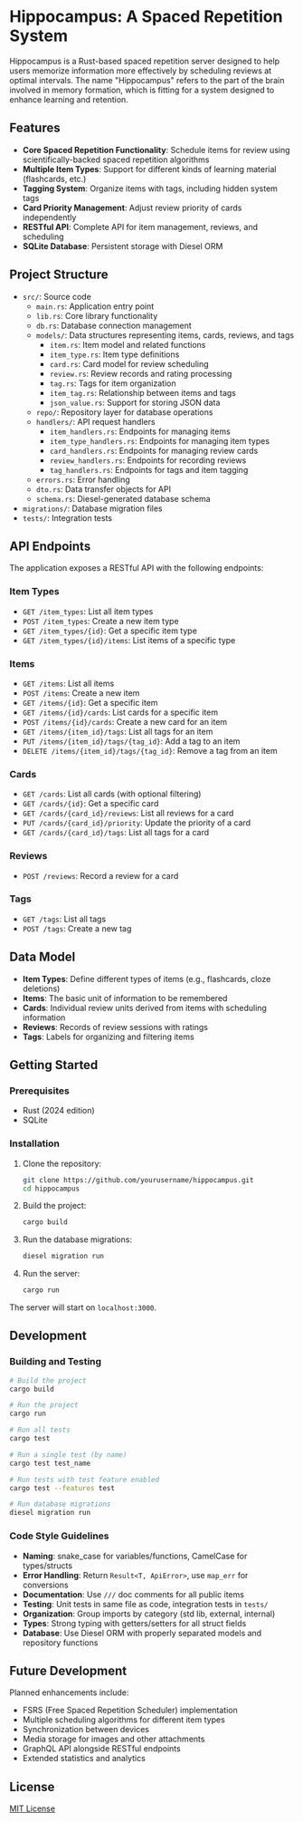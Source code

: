 # Hippocampus: A Spaced Repetition System

Hippocampus is a Rust-based spaced repetition server designed to help users memorize information more effectively by scheduling reviews at optimal intervals. The name "Hippocampus" refers to the part of the brain involved in memory formation, which is fitting for a system designed to enhance learning and retention.

## Features

- **Core Spaced Repetition Functionality**: Schedule items for review using scientifically-backed spaced repetition algorithms
- **Multiple Item Types**: Support for different kinds of learning material (flashcards, etc.)
- **Tagging System**: Organize items with tags, including hidden system tags
- **Card Priority Management**: Adjust review priority of cards independently
- **RESTful API**: Complete API for item management, reviews, and scheduling
- **SQLite Database**: Persistent storage with Diesel ORM

## Project Structure

- `src/`: Source code
  - `main.rs`: Application entry point
  - `lib.rs`: Core library functionality
  - `db.rs`: Database connection management
  - `models/`: Data structures representing items, cards, reviews, and tags
    - `item.rs`: Item model and related functions
    - `item_type.rs`: Item type definitions
    - `card.rs`: Card model for review scheduling
    - `review.rs`: Review records and rating processing
    - `tag.rs`: Tags for item organization
    - `item_tag.rs`: Relationship between items and tags
    - `json_value.rs`: Support for storing JSON data
  - `repo/`: Repository layer for database operations
  - `handlers/`: API request handlers
    - `item_handlers.rs`: Endpoints for managing items
    - `item_type_handlers.rs`: Endpoints for managing item types
    - `card_handlers.rs`: Endpoints for managing review cards
    - `review_handlers.rs`: Endpoints for recording reviews
    - `tag_handlers.rs`: Endpoints for tags and item tagging
  - `errors.rs`: Error handling
  - `dto.rs`: Data transfer objects for API
  - `schema.rs`: Diesel-generated database schema
- `migrations/`: Database migration files
- `tests/`: Integration tests

## API Endpoints

The application exposes a RESTful API with the following endpoints:

### Item Types
- `GET /item_types`: List all item types
- `POST /item_types`: Create a new item type
- `GET /item_types/{id}`: Get a specific item type
- `GET /item_types/{id}/items`: List items of a specific type

### Items
- `GET /items`: List all items
- `POST /items`: Create a new item
- `GET /items/{id}`: Get a specific item
- `GET /items/{id}/cards`: List cards for a specific item
- `POST /items/{id}/cards`: Create a new card for an item
- `GET /items/{item_id}/tags`: List all tags for an item
- `PUT /items/{item_id}/tags/{tag_id}`: Add a tag to an item
- `DELETE /items/{item_id}/tags/{tag_id}`: Remove a tag from an item

### Cards
- `GET /cards`: List all cards (with optional filtering)
- `GET /cards/{id}`: Get a specific card
- `GET /cards/{card_id}/reviews`: List all reviews for a card
- `PUT /cards/{card_id}/priority`: Update the priority of a card
- `GET /cards/{card_id}/tags`: List all tags for a card

### Reviews
- `POST /reviews`: Record a review for a card

### Tags
- `GET /tags`: List all tags
- `POST /tags`: Create a new tag

## Data Model

- **Item Types**: Define different types of items (e.g., flashcards, cloze deletions)
- **Items**: The basic unit of information to be remembered
- **Cards**: Individual review units derived from items with scheduling information
- **Reviews**: Records of review sessions with ratings
- **Tags**: Labels for organizing and filtering items

## Getting Started

### Prerequisites

- Rust (2024 edition)
- SQLite

### Installation

1. Clone the repository:
   ```bash
   git clone https://github.com/yourusername/hippocampus.git
   cd hippocampus
   ```

2. Build the project:
   ```bash
   cargo build
   ```

3. Run the database migrations:
   ```bash
   diesel migration run
   ```

4. Run the server:
   ```bash
   cargo run
   ```

The server will start on `localhost:3000`.

## Development

### Building and Testing

```bash
# Build the project
cargo build

# Run the project
cargo run

# Run all tests
cargo test

# Run a single test (by name)
cargo test test_name

# Run tests with test feature enabled
cargo test --features test

# Run database migrations
diesel migration run
```

### Code Style Guidelines

- **Naming**: snake_case for variables/functions, CamelCase for types/structs
- **Error Handling**: Return `Result<T, ApiError>`, use `map_err` for conversions
- **Documentation**: Use `///` doc comments for all public items
- **Testing**: Unit tests in same file as code, integration tests in `tests/`
- **Organization**: Group imports by category (std lib, external, internal)
- **Types**: Strong typing with getters/setters for all struct fields
- **Database**: Use Diesel ORM with properly separated models and repository functions

## Future Development

Planned enhancements include:

- FSRS (Free Spaced Repetition Scheduler) implementation
- Multiple scheduling algorithms for different item types
- Synchronization between devices
- Media storage for images and other attachments
- GraphQL API alongside RESTful endpoints
- Extended statistics and analytics

## License

[MIT License](LICENSE)
